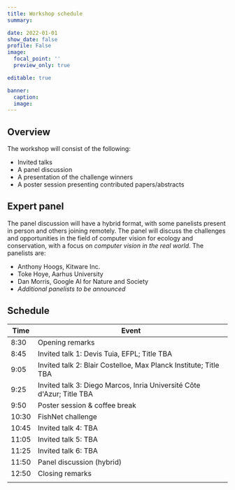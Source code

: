 ```yaml
---
title: Workshop schedule
summary:

date: 2022-01-01
show_date: false
profile: False
image:
  focal_point: ''
  preview_only: true

editable: true

banner:
  caption:
  image:
---
```


## Overview

The workshop will consist of the following:

- Invited talks
- A panel discussion
- A presentation of the challenge winners
- A poster session presenting contributed papers/abstracts


## Expert panel

The panel discussion will have a hybrid format, with some panelists present in person and others joining remotely. The panel will discuss the challenges and opportunities in the field of computer vision for ecology and conservation, with a focus on *computer vision in the real world*. The panelists are:

<!-- - Michael Beruman, Red Sea Research Center, KAUST
- Erin Moreland, U.S. National Oceanic and Atmospheric Administration -->

- Anthony Hoogs, Kitware Inc.
- Toke Hoye, Aarhus University
- Dan Morris, Google AI for Nature and Society
- *Additional panelists to be announced*


## Schedule

| Time | Event |
|-|-|
| 8:30 | Opening remarks |
| 8:45 | Invited talk 1: Devis Tuia, EFPL; Title TBA |
| 9:05 | Invited talk 2: Blair Costelloe, Max Planck Institute; Title TBA |
| 9:25 | Invited talk 3: Diego Marcos, Inria Université Côte d'Azur; Title TBA |
| 9:50 | Poster session & coffee break |
| 10:30 | FishNet challenge |
| 10:45 | Invited talk 4: TBA |
| 11:05 | Invited talk 5: TBA |
| 11:25 | Invited talk 6: TBA |
| 11:50 | Panel discussion (hybrid) |
| 12:50 | Closing remarks |
|||

<br>
